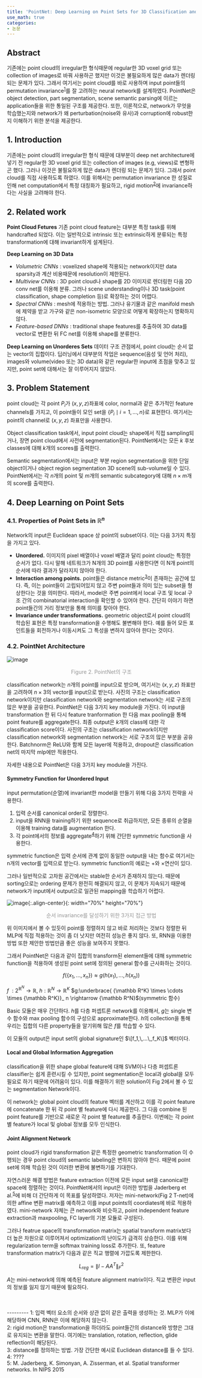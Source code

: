 ```yaml
---
title: 'PointNet: Deep Learning on Point Sets for 3D Classification and Segmentation'
use_math: true
categories:
- 논문
---
```


## Abstract
기존에는 point cloud의 irregular한 형식때문에  regular한 3D voxel grid 또는 collection of images로 바꿔 사용하곤 했지만 이것은 불필요하게 많은 data가 렌더링 되는 문제가 있다. 그래서 여기서는 point cloud를 바로 사용하며 input point들의 permutation invariance<sup>[1](#footnote_1)</sup>를 잘 고려하는 neural network를 설계하였다. PointNet은 object detection, part segmentation, scene semantic parsing에 이르는 application들을 위한 통일된 구조를 제공한다. 또한, 이론적으로, network가 무엇을 학습했는지와 network가 왜 perturbation(noise와 유사)과 corruption에 robust한지 이해하기 위한 분석을 제공한다.

## 1. Introduction
기존에는 point cloud의 irregular한 형식 때문에 대부분이 deep net architecture에 넣기 전  regular한 3D voxel grid 또는 collection of images (e.g, views)로 변형하곤 했다. 그러나 이것은 불필요하게 많은 data가 렌더링 되는 문제가 있다. 그래서 point cloud를 직접 사용하도록 하였다. 이를 위해서는 permutation invariance 한 성질로 인해 net computation에서 특정 대칭화가 필요하고, rigid motion<sup>[2](#footnote_2)</sup>에 invariance하다는 사실을 고려해야 한다.

## 2. Related work
**Point Cloud Fetures** 기존 point cloud feature는  대부분 특정 task를 위해 handcrafted 되었다. 이는 일반적으로 intrinsic 또는 extrinsic하게 분류되는 특정 transformation에 대해 invariant하게 설계된다.

**Deep Learning on 3D Data** 
- *Volumetric CNNs* : voxelized shape에 적용되는 network이지만 data sparsity과 계산 비용때문에 resolution이  제한된다. 
- *Multiview CNNs* : 3D point cloud나 shape를 2D 이미지로 렌더링한 다음 2D conv net를 이용해 분류. 그러나 scene understanding이나 3D task(point classification, shape completion 등)로 확장하는 것이 어렵다.
- *Spectral CNNs* : mesh에 적용하는 방법. 그러나 유기물과 같은 manifold mesh에 제약을 받고 가구와 같은 non-isometric 모양으로 어떻게 확장하는지 명확하지 않다.
- *Feature-based DNNs* : traditional shape features를 추출하여 3D data를 vector로 변환한 뒤 FC net를 이용해 shape를 분류한다.

**Deep Learning on Unorderes Sets** 데이터 구조 관점에서, point cloud는 순서 없는 vector의 집합이다. 딥러닝에서 대부분의 작업은 sequence(음성 및 언어 처리), images와 volume(video 또는 3D data)와 같은 regular한  input에 초점을 맞추고 있지만, point set에 대해서는 잘 이루어지지 않았다.

## 3. Problem Statement
point cloud는 각 point $P_{i}$가 $(x, y, z)$좌표에 color, normal과 같은 추가적인 feature channels를 가지고, 이 point들이 모인 set을 $\{P_i \mid i=1,...,n\}$로 표현한다. 여기서는 point의 channel로 $(x,y,z)$ 좌표만을 사용한다. 

Object classification task에서, input point cloud는 shape에서 직접 sampling되거나, 장면 point cloud에서 사전에 segmentation된다. PointNet에서는 모든 $k$ 후보 classes에 대해 $k$개의 scores를 출력한다.

Semantic segmentation에서는 input은 부분 region segmentation을 위한 단일 object이거나 object region segmentation 3D scene의 sub-volume일 수 있다. PointNet에서는 각 $n$개의 point 및 $m$개의 semantic subcategory에 대해 $n\times m$개의 score를 출력한다.

## 4. Deep Learning on Point Sets
### 4.1. Properties of Point Sets in $\mathbb R^n$
Network의 input은 Euclidean space 상 point의 subset이다. 이는 다음 3가지 특징을 가지고 있다.
- **Unordered.** 이미지의 pixel 배열이나 voxel 배열과 달리 point cloud는 특정한 순서가 없다. 다시 말해 네트워크가 N개의 3D point를 사용한다면 이 N개 point의 순서에 따라 결과가 달라지지 않아야 한다.
- **Interaction among points.** point들은 distance metric<sup>[3](#footnote_3)</sup>이 존재하는 공간에 있다. 즉, 이는 point들이 고립되어있지 않고 주변 point들과 의미 있는 subset을 형상한다는 것을 의미한다. 따라서, model은 주변 point에서 local 구조 및 local 구조 간의 combinatorial interaction을 확인할 수 있어야 한다. 간단히 이야기 하면 point들간의 거리 정보만을 통해 의미를 찾아야 한다.
-  **Invariance under transformations.**  geometric object로서 point cloud의 학습된 표현은 특정 transformation을 수행해도 불변해야 한다. 예를 들어 모든 포인트들을 회전하거나 이동시켜도 그 특성을 변하지 않아야 한다는 것이다.

### 4.2. PointNet Architecture
![image](https://user-images.githubusercontent.com/79836443/133418360-97952ac2-feeb-4b00-8ead-d466066648ea.png)<center><span style="color:rgb(150, 150, 150)">Figure 2. PointNet의 구조</span></center>

 classification network는 $n$개의 point를 input으로 받으며, 여기서는 $(x, y, z)$ 좌표만을 고려하여 $n\times 3$의 vector를 input으로 받는다. 사진의 구조는 classification network이지만 classification network와 segmentation network는 서로 구조의 많은 부분을 공유한다. PointNet은 다음 3가지 key module을 가진다. 이 input을 transformation 한 뒤  다시 feature tranformation 한 다음 max pooling을 통해 point feature를 aggregate한다. 최종 output은 $k$개의 class에 대한 각 classification score이다. 사진의 구조는 classification network이지만 classification network와 segmentation network는 서로 구조의 많은 부분을 공유한다. Batchnorm은 ReLU와 함께 모든 layer에 적용하고, dropout은 classification net의 마지막 mlp에만 적용한다.
 
 자세한 내용으로 PointNet은 다음 3가지 key module을 가진다.
#### Symmetry Function for Unordered Input
input permutation(순열)에 invariant한 model을 만들기 위해 다음 3가지 전략을 사용한다.
1. 입력 순서를 canonical order로 정렬한다.
2. input을 RNN을 training하기 위한 sequence로 취급하지만, 모든 종류의 순열을 이용해 training data를 augmentation 한다.
3. 각 point에서의 정보를 aggregate<sup>[4](#footnote_4)</sup>하기 위해 간단한 symmetric function을 사용한다.

symmetric function은 입력 순서에 관계 없이 동일한 output을 내는 함수로 여기서는 n개의 vector를 입력으로 받는다. symmetric function의 예로는 +와 $\times$연산이 있다. 

그러나 일반적으로 고차원 공간에서는 stable한 순서가 존재하지 않는다. 때문에 sorting으로는 ordering 문제가 완전히 해결되지 않고, 이 문제가 지속되기 때문에 network가 input에서 output으로 일관된 mapping을 학습하기 어렵다.

![image](https://user-images.githubusercontent.com/79836443/134469465-907b04b3-8421-43d5-bc75-785aa1552912.png){:.align-center}{: width="70%" height="70%"}<center><span style="color:rgb(150, 150, 150)">순서 invariance를 달성하기 위한 3가지 접근 방법</span></center>

위 이미지에서 볼 수 있듯이 point를 정렬하지 않고 바로 처리하는 것보다 정렬한 뒤 MLP에 직접 적용하는 것이 좀 더 낫지만 여전히 성능은 좋지 않다. 또, RNN을 이용한 방법 또한 제안한 방법만큼 좋은 성능을 보여주지 못했다.

그래서 PointNet은 다음과 같이 집합의 transform된 element들에 대해 symmetric function을 적용하여 생성된 point set에 정의된 general 함수를 근사화하는 것이다.

$$f(\{x_1,...,x_n\})\approx g(h(x_1),...,h(x_n))$$

$f\;:2^{\mathbb R^N}\rightarrow \mathbb R,\;h:{\mathbb R^N}\rightarrow {\mathbb R^K}$ $g:\underbrace{ {\mathbb R^K} \times \cdots \times {\mathbb R^K}}_ n \rightarrow {\mathbb R^N}$(symmetric 함수) 

Basic 모듈은 매우 간단하다. $h$를 다층 퍼셉트론 network를 이용해서, $g$는 single 변수 함수와 max pooling 함수의 구성으로 approximate한다. $h$의 collection을 통해 우리는 집합의 다른 property들을 알기위해 많은 $f$를 학습할 수 있다.

이 모듈의 output은 input set의 global signature인 $\[f_1,\,...\,,f_K\]$ 벡터이다.

#### Local and Global Information Aggregation
classification을 위한 shape global feature에 대해 SVM이나 다층 퍼셉트론 classifier는 쉽게 훈련시킬 수 있지만, point segmentation은 local과 global을 모두 필요로 하기 때문에 어려움이 있다. 이를 해결하기 위한 solution이 Fig 2에서 볼 수 있는 segmentation Network이다. 

이 network는 global point cloud의 feature 벡터를 계산하고 이를 각 point feature에 concatenate 한 뒤 각 point 별 feature에 다시 제공한다. 그 다음 combine 된 point feature를 기반으로 새로운 각 point 별 feature를 추출한다. 이번에는 각 point 별 feature가 local 및 global 정보를 모두 인식한다.

#### Joint Alignment Network
point cloud가 rigid transformation 같은 특정한 geometric transformation 이 수행되는 경우 point cloud의 semantic labeling은 변하지 않아야 한다. 때문에 point set에 의해 학습된 것이 이러한 변환에 불변하기를 기대한다.

자연스러운 해결 방법은 feature extraction 이전에 모든 input set을 canonical한 space에 정렬하는 것이다. PointNet에서의 input은 이러한 방법을 Jaderberg et al.<sup>[5](#footnote_5)</sup>에 비해 더 간단하게 이 목표를 달성하였다. 저자는 mini-network(Fig 2 T-net)에 의한 affine 변환 matrix를 예측하고 이를 input points의 coordiates에 바로 적용하였다. mini-network 자체는 큰 network와 비슷하고, point independent feature extraction과 maxpooling, FC layer의 기본 모듈로 구성된다.

그러나 featrue space의 transformation matrix는 spatial transform matrix보다 더 높은 차원으로 이루어져서 optimization의 난이도가 급격히 상승한다. 이를 위해 regularization term을 softmax training loss로 추가한다. 또, feature transformation matrix가 다음과 같은 직교 행렬에 가깝도록 제한한다.

$$L_{reg} = \left \| I-AA^T \right \|^2_F$$

$A$는 mini-network에 의해 예측된 feature alignment matrix이다. 직교 변환은 input의 정보를 잃지 않기 때문에 필요하다.



<br>
<br>
---------
<a name="footnote_1">1</a>: 입력 벡터 요소의 순서와 상관 없이 같은 출력을 생성하는 것. MLP가 이에 해당하며 CNN, RNN은 이에 해당하지 않는다.<br>
<a name="footnote_2">2</a>: rigid motion은 transformation을 하더라도 point들간의 distance와 방향은 그대로 유지되는 변환을 말한다. 여기에는 translation, rotation, reflection, glide reflection이 해당된다.<br>
<a name="footnote_3">3</a>: distance를 정의하는 방법. 가장 간단한 예시로 Euclidean distance를 들 수 있다.<br>
<a name="footnote_4">4</a>: ????<br>
<a name="footnote_5">5</a>:  M. Jaderberg, K. Simonyan, A. Zisserman, et al. Spatial transformer networks. In NIPS 2015
